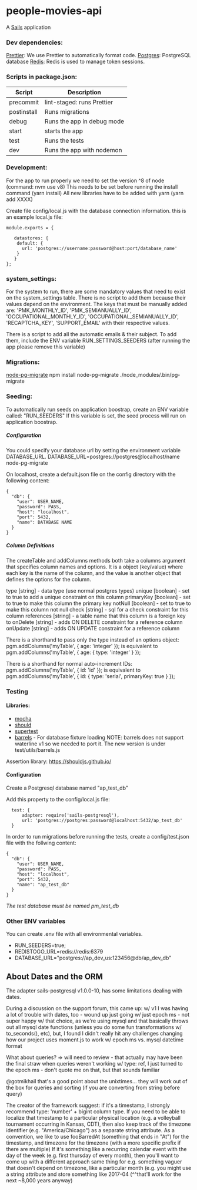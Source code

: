 # people-movies-api

A [Sails](http://sailsjs.org) application

###  Dev dependencies:
[Prettier](https://github.com/prettier/prettier): We use Prettier to automatically format code.
[Postgres](https://www.postgresql.org/): PostgreSQL database
[Redis](https://redis.io/): Redis is used to manage token sessions.

###  Scripts in package.json:

 **Script** | **Description** |
|----------|-------|
| precommit | lint-staged: runs Prettier |
| postinstall | Runs migrations |
| debug | Runs the app in debug mode |
| start | starts the app |
| test  | Runs the tests |
| dev   | Runs the app with nodemon |


###  Development:

For the app to run properly we need to set the version ^8 of node (command: nvm use v8)
This needs to be set before running the install command (yarn install)
All new libraries have to be added with yarn (yarn add XXXX)

Create file config/local.js with the database connection information.
this is an example local.js file:
```
module.exports = {

   datastores: {
    default: {
      url: 'postgres://username:password@host:port/database_name'
    }
   }
};
```
###  system_settings:
For the system to run, there are some mandatory values that need to exist on the system_settings table. There is no script to add them because their values depend on the environment. The keys that must be manually added are: 'PMK_MONTHLY_ID', 'PMK_SEMIANUALLY_ID', 'OCCUPATIONAL_MONTHLY_ID', 'OCCUPATIONAL_SEMIANUALLY_ID', 'RECAPTCHA_KEY', 'SUPPORT_EMAIL' with their respective values.

There is a script to add all the automatic emails & their subject. To add them, include the ENV variable RUN_SETTINGS_SEEDERS (after running the app please remove this variable)

###  Migrations:
[node-pg-migrate](https://github.com/theoephraim/node-pg-migrate)
npm install node-pg-migrate
./node_modules/.bin/pg-migrate

###  Seeding:
To automatically run seeds on application boostrap, create an ENV variable called:
 "RUN_SEEDERS"
If this variable is set, the seed process will run on application boostrap.

##### Configuration
You could specify your database url by setting the environment variable DATABASE_URL.
DATABASE_URL=postgres://postgres@localhost/name node-pg-migrate

On localhost, create a default.json file on the config directory with the following content:
```
{
  "db": {
    "user": USER_NAME,
    "password": PASS,
    "host": "localhost",
    "port": 5432,
    "name": DATABASE NAME
  }
}
```

##### Column Definitions

The createTable and addColumns methods both take a columns argument that specifies column names and options. It is a object (key/value) where each key is the name of the column, and the value is another object that defines the options for the column.

type [string] - data type (use normal postgres types)
unique [boolean] - set to true to add a unique constraint on this column
primaryKey [boolean] - set to true to make this column the primary key
notNull [boolean] - set to true to make this column not null
check [string] - sql for a check constraint for this column
references [string] - a table name that this column is a foreign key to
onDelete [string] - adds ON DELETE constraint for a reference column
onUpdate [string] - adds ON UPDATE constraint for a reference column

There is a shorthand to pass only the type instead of an options object: pgm.addColumns('myTable', { age: 'integer' }); is equivalent to pgm.addColumns('myTable', { age: { type: 'integer' } });

There is a shorthand for normal auto-increment IDs: pgm.addColumns('myTable', { id: 'id' }); is equivalent to pgm.addColumns('myTable', { id: { type: 'serial', primaryKey: true } });

###  Testing
#### Libraries:
- [mocha](https://mochajs.org/)
- [should](https://shouldjs.github.io/)
- [supertest](https://github.com/visionmedia/supertest)
- [barrels](https://github.com/bredikhin/barrels) - For database fixture loading
NOTE: barrels does not support waterline v1 so we needed to port it. The new version is under test/utils/barrels.js

Assertion library: https://shouldjs.github.io/

#### Configuration
Create a Postgresql database named "ap_test_db"

Add this property to the config/local.js file:
```
  test: {
      adapter: require('sails-postgresql'),
      url: 'postgres://postgres:password@localhost:5432/ap_test_db'
  }
```


In order to run migrations before running the tests, create a config/test.json file with the follwing content:
```
{
  "db": {
    "user": USER_NAME,
    "password": PASS,
    "host": "localhost",
    "port": 5432,
    "name": "ap_test_db"
  }
}
```
*The test database must be named pm_test_db*

###  Other ENV variables
You can create .env file with all environmental variables.

- RUN_SEEDERS=true;
- REDISTOGO_URL=redis://redis:6379
- DATABASE_URL="postgres://ap_dev_us:123456@db/ap_dev_db"

##  About Dates and the ORM

The adapter sails-postgresql v1.0.0-10, has some limitations dealing with dates.

During a discussion on the support forum, this came up:
w/ v1 I was having a lot of trouble with dates, too - wound up just going w/ just epoch ms - not super happy w/ that choice, as we're using mysql and that basically throws out all mysql date functions (unless you do some fun transformations w/ to_seconds(), etc), but, I found I didn't really hit any challenges changing how our project uses moment.js to work w/ epoch ms vs. mysql datetime format

What about queries? => will need to review - that actually may have been the final straw when queries weren't working w/ type: ref, I just turned to the epoch ms - don't quote me on that, but that sounds familiar

@gotmikhail that's a good point about the unixtimes... they will work out of the box for queries and sorting (if you are converting from string before query)


The creator of the framework suggest:
 if it's a timestamp, I strongly recommend type: 'number' + bigint column type. If you need to be able to localize that timestamp to a particular physical location (e.g. a volleyball tournament occurring in Kansas, CDT), then also keep track of the timezone identifier (e.g. "America/Chicago") as a separate string attribute. As a convention, we like to use fooBarredAt (something that ends in "At") for the timestamp, and timezone for the timezone (with a more specific prefix if there are multiple)
If it's something like a recurring calendar event with the day of the week (e.g. first thursday of every month), then you'll want to come up with a different approach
same thing for e.g. something vaguer that doesn't depend on timezone, like a particular month (e.g. you might use a string attribute and store something like 2017-04
(^^that'll work for the next ~8,000 years anyway)
